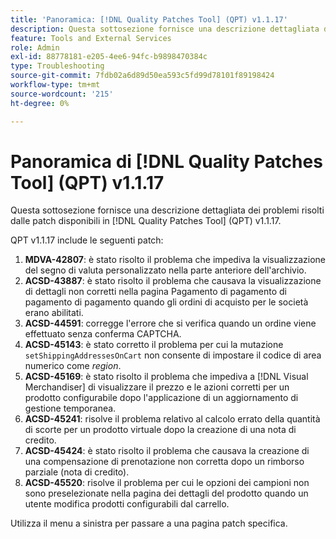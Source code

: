 ```yaml
---
title: 'Panoramica: [!DNL Quality Patches Tool] (QPT) v1.1.17'
description: Questa sottosezione fornisce una descrizione dettagliata dei problemi risolti dalle patch disponibili in  [!DNL Quality Patches Tool] (QPT) v1.1.17.
feature: Tools and External Services
role: Admin
exl-id: 88778181-e205-4ee6-94fc-b9898470384c
type: Troubleshooting
source-git-commit: 7fdb02a6d89d50ea593c5fd99d78101f89198424
workflow-type: tm+mt
source-wordcount: '215'
ht-degree: 0%

---
```


# Panoramica di [!DNL Quality Patches Tool] (QPT) v1.1.17

Questa sottosezione fornisce una descrizione dettagliata dei problemi risolti dalle patch disponibili in [!DNL Quality Patches Tool] (QPT) v1.1.17.

QPT v1.1.17 include le seguenti patch:

1. **MDVA-42807**: è stato risolto il problema che impediva la visualizzazione del segno di valuta personalizzato nella parte anteriore dell&#39;archivio.
1. **ACSD-43887**: è stato risolto il problema che causava la visualizzazione di dettagli non corretti nella pagina Pagamento di pagamento di pagamento di pagamento quando gli ordini di acquisto per le società erano abilitati.
1. **ACSD-44591**: corregge l&#39;errore che si verifica quando un ordine viene effettuato senza conferma CAPTCHA.
1. **ACSD-45143**: è stato corretto il problema per cui la mutazione `setShippingAddressesOnCart` non consente di impostare il codice di area numerico come *region*.
1. **ACSD-45169**: è stato risolto il problema che impediva a [!DNL Visual Merchandiser] di visualizzare il prezzo e le azioni corretti per un prodotto configurabile dopo l&#39;applicazione di un aggiornamento di gestione temporanea.
1. **ACSD-45241**: risolve il problema relativo al calcolo errato della quantità di scorte per un prodotto virtuale dopo la creazione di una nota di credito.
1. **ACSD-45424**: è stato risolto il problema che causava la creazione di una compensazione di prenotazione non corretta dopo un rimborso parziale (nota di credito).
1. **ACSD-45520**: risolve il problema per cui le opzioni dei campioni non sono preselezionate nella pagina dei dettagli del prodotto quando un utente modifica prodotti configurabili dal carrello.

Utilizza il menu a sinistra per passare a una pagina patch specifica.
